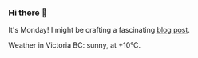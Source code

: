 ### Hi there :wave:

It's Monday! I might be crafting a fascinating [blog post](https://benjaminwuethrich.dev).

Weather in Victoria BC: sunny, at +10°C.
